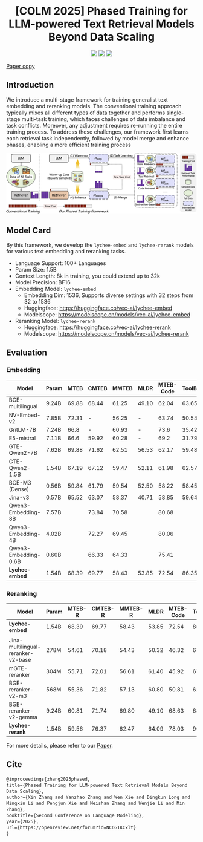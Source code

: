 
<div align="center">
<h1>[COLM 2025] Phased Training for LLM-powered Text Retrieval Models Beyond Data Scaling</h1> 
</div>

<p align="center">
<a href="https://openreview.net/pdf?id=NC6G1KCxlt">
  <img src="https://img.shields.io/badge/Paper-Openreview-red"></a> 
<a href="https://opensource.org/license/mit">
  <img src="https://img.shields.io/badge/License-MIT-green.svg"></a> 
<a href="https://github.com/vec-ai/lychee-embed/pulls">
    <img src="https://img.shields.io/badge/Contributions-welcome-blue.svg?style=flat"></a>
</p>

[Paper copy](./assets/colm25-paper-lychee.pdf)

## Introduction
We introduce a multi-stage framework for training generalist text embedding and reranking models.
The conventional training approach typically mixes all different types of data together and performs single-stage multi-task training, which faces challenges of data imbalance and task conflicts.
Moreover, any adjustment requires re-running the entire training process.
To address these challenges, our framework first learns each retrieval task independently, followed by model merge and enhance phases, enabling a more efficient training process

<img src="./assets/framework-crop.png"></a>  <!-- height="320px" -->


## Model Card
By this framework, we develop the `lychee-embed` and `lychee-rerank` models for various text embedding and reranking tasks.

- Language Support: 100+ Languages
- Param Size: 1.5B
- Context Length: 8k in training, you could extend up to 32k
- Model Precision: BF16
- Embedding Model: `lychee-embed`
  - Embedding Dim: 1536, Supports diverse settings with 32 steps from 32 to 1536
  - Huggingface: https://huggingface.co/vec-ai/lychee-embed
  - Modelscope: https://modelscope.cn/models/vec-ai/lychee-embed
- Reranking Model: `lychee-rerank`
  - Huggingface: https://huggingface.co/vec-ai/lychee-rerank
  - Modelscope: https://modelscope.cn/models/vec-ai/lychee-rerank


## Evaluation

### Embedding 

| Model | Param | MTEB | CMTEB | MMTEB | MLDR | MTEB-Code | ToolBench | FollowIR | BRIGHT |
|---|---|---|---|---|---|---|---|---|---|
| BGE-multilingual | 9.24B  | 69.88 | 68.44 | 61.25  | 49.10 | 62.04  | 63.65  | -2.13 | 17.68 |
| NV-Embed-v2  | 7.85B  | 72.31  | - | 56.25 | - | 63.74 | 50.54 | 1.04 | 19.28 |
| GritLM-7B | 7.24B  | 66.8 | - | 60.93 | - | 73.6 | 35.42 | 3.45 | 20.63 |
| E5-mistral    | 7.11B  | 66.6 | 59.92 | 60.28 | - | 69.2 | 31.79 | -0.62 | 17.54 |
| GTE-Qwen2-7B     | 7.62B  | 69.88 | 71.62 | 62.51 | 56.53 | 62.17 | 59.48 | 4.94 | 22.89 |
| GTE-Qwen2-1.5B   | 1.54B  | 67.19 | 67.12 | 59.47 | 52.11 | 61.98 | 62.57 | 0.74 | 18.47 |
| BGE-M3 (Dense)             | 0.56B  | 59.84 | 61.79 | 59.54 | 52.50 | 58.22  | 58.45 | -3.11 | 11.94 |
| Jina-v3                   | 0.57B  | 65.52 | 63.07 | 58.37 | 40.71 | 58.85 | 59.64 | -1.34 | 11.34 |
|Qwen3-Embedding-8B | 7.57B | | 73.84 | 70.58 | | 80.68 |
|Qwen3-Embedding-4B | 4.02B | | 72.27 | 69.45 | | 80.06 |
|Qwen3-Embedding-0.6B | 0.60B | | 66.33 | 64.33 | | 75.41 |
| **Lychee-embed** | 1.54B | 68.39 |69.77 | 58.43 | 53.85 | 72.54 | 86.35 | 5.74 | 19.47 |


### Reranking

| Model | Param | MTEB-R | CMTEB-R | MMTEB-R | MLDR | MTEB-Code | ToolBench | FollowIR | BRIGHT |
|---|---|---|---|---|---|---|---|---|---|
| **Lychee-embed** | 1.54B | 68.39 |69.77 | 58.43 | 53.85 | 72.54 | 86.35 | 5.74 | 19.47 |
||
| Jina-multilingual-reranker-v2-base | 278M | 54.61 | 70.18 | 54.43 | 50.32 | 46.32 | 67.80 | -0.69 | 16.69  |
| mGTE-reranker | 304M | 55.71 | 72.01 | 56.61 | 61.40 | 45.92 | 67.58 | -1.14 | 10.76 |
| BGE-reranker-v2-m3 | 568M | 55.36 | 71.82 | 57.13 | 60.80 | 50.81 | 62.52	| -0.06	| 15.87 |
| BGE-reranker-v2-gemma | 9.24B | 60.81 | 71.74 | 69.80 | 49.10 | 68.63 | 68.14 | -2.13	| 17.68  |
| **Lychee-rerank** | 1.54B  | 59.56 | 76.37 | 62.47 | 64.09 | 78.03 | 90.82 | 7.38 | 16.92 |


For more details, please refer to our [Paper](https://openreview.net/pdf?id=NC6G1KCxlt).

<!-- ## Todo

- [ ] Release code for model training.
- [x] Release code for evaluation.
- [x] Release code for data curation. -->


## Cite
```
@inproceedings{zhang2025phased,
title={Phased Training for LLM-powered Text Retrieval Models Beyond Data Scaling},
author={Xin Zhang and Yanzhao Zhang and Wen Xie and Dingkun Long and Mingxin Li and Pengjun Xie and Meishan Zhang and Wenjie Li and Min Zhang},
booktitle={Second Conference on Language Modeling},
year={2025},
url={https://openreview.net/forum?id=NC6G1KCxlt}
}
```
